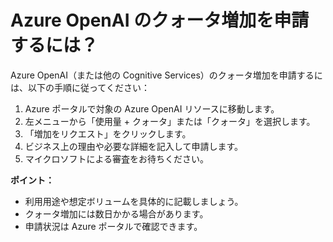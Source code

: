 <!-- filepath: Localization/ja_jp/FAQ/how-to-request-quota-increase.md -->
# Azure OpenAI のクォータ増加を申請するには？

Azure OpenAI（または他の Cognitive Services）のクォータ増加を申請するには、以下の手順に従ってください：

1. Azure ポータルで対象の Azure OpenAI リソースに移動します。
2. 左メニューから「使用量 + クォータ」または「クォータ」を選択します。
3. 「増加をリクエスト」をクリックします。
4. ビジネス上の理由や必要な詳細を記入して申請します。
5. マイクロソフトによる審査をお待ちください。

**ポイント：**
- 利用用途や想定ボリュームを具体的に記載しましょう。
- クォータ増加には数日かかる場合があります。
- 申請状況は Azure ポータルで確認できます。

